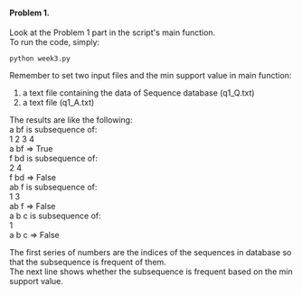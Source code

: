 #### Problem 1.

Look at the Problem 1 part in the script's main function.  
To run the code, simply:  

    python week3.py  

Remember to set two input files and the min support value in main function:  
1. a text file containing the data of Sequence database (q1_Q.txt)  
2. a text file (q1_A.txt)  

The results are like the following:  
a bf is subsequence of:  
1 2 3 4  
a bf => True  
f bd is subsequence of:  
2 4  
f bd => False  
ab f is subsequence of:  
1 3  
ab f => False  
a b c is subsequence of:  
1  
a b c => False  

The first series of numbers are the indices of the sequences in database so that the subsequence is frequent of them.  
The next line shows whether the subsequence is frequent based on the min support value.  
